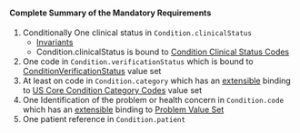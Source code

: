#### Complete Summary of the Mandatory Requirements

1.  Conditionally One clinical status in `Condition.clinicalStatus`
    -   [Invariants]
    -   Condition.clinicalStatus is bound to [Condition Clinical Status Codes]
1.  One code in `Condition.verificationStatus` which is bound to [ConditionVerificationStatus] value set
1.  At least on code in `Condition.category` which has an [extensible](http://hl7.org/fhir/2017Jan/terminologies.html#extensible) binding to [US Core Condition Category Codes] value set
1.  One Identification of the problem or health concern in `Condition.code` which has an [extensible](http://hl7.org/fhir/2017Jan/terminologies.html#extensible) binding to [Problem Value Set]
1.  One patient reference in `Condition.patient`


  [extensible]: http://hl7.org/fhir/2017Jan/terminologies.html#extensible
  [Problem Value Set]: ValueSet-us-core-problem.html
  [Invariants]: http://hl7.org/fhir/2017Jan/condition.html#invs
  [Condition Clinical Status Codes]: http://hl7.org/fhir/2017Jan/valueset-condition-clinical.html
  [ConditionVerificationStatus]: http://hl7.org/fhir/2017Jan/valueset-condition-ver-status.html
  [US Core Condition Profile]:StructureDefinition-us-core-condition.html
 [US Core Condition Category Codes]: ValueSet-us-core-condition-category.html
